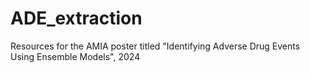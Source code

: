 # ADE_extraction
Resources for the AMIA poster titled "Identifying Adverse Drug Events Using Ensemble Models", 2024
